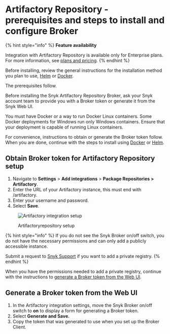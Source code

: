 # Artifactory Repository - prerequisites and steps to install and configure Broker

{% hint style="info" %}
**Feature availability**

Integration with Artifactory Repository is available only for Enterprise plans. For more information, see [plans and pricing](https://snyk.io/plans/).
{% endhint %}

Before installing, review the general instructions for the installation method you plan to use, [Helm](../install-and-configure-broker-using-helm.md) or [Docker](../install-and-configure-broker-using-docker.md).

The prerequisites follow.

Before installing the Snyk Artifactory Repository Broker, ask your Snyk account team to provide you with a Broker token or generate it from the Snyk Web UI.

You must have Docker or a way to run Docker Linux containers. Some Docker deployments for Windows run only Windows containers. Ensure that your deployment is capable of running Linux containers.

For convenience, instructions to obtain or generate the Broker token follow. When you are done, continue with the steps to install using [Docker](artifactory-repository-install-and-configure-using-docker.md) or [Helm](artifactory-repository-install-and-configure-using-helm.md).

## Obtain Broker token for Artifactory Repository setup

1. Navigate to **Settings** > **Add integrations** > **Package Repositories > Artifactory**.
2. Enter the URL of your Artifactory instance, this must end with /artifactory.
3. Enter your username and password.
4. Select **Save**.

<figure><img src="../../../../../../.gitbook/assets/screenshot_2020-04-17_at_14.38.12.png" alt="Artifactory integration setup"><figcaption><p>Artifactoryrepository setup</p></figcaption></figure>

{% hint style="info" %}
If you do not see the Snyk Broker on/off switch, you do not have the necessary permissions and can only add a publicly accessible instance.

Submit a request to [Snyk Support](https://support.snyk.io) if you want to add a private registry.
{% endhint %}

When you have the permissions needed to add a private registry, continue with the instructions to [generate a Broker token from the Web UI](./#generate-a-broker-token-from-the-web-ui).

## Generate a Broker token from the Web UI

1. In the Artifactory integration settings, move the Snyk Broker on/off switch to **on** to display a form for generating a Broker token.
2. Select **Generate and Save.**
3. Copy the token that was generated to use when you set up the Broker Client.
